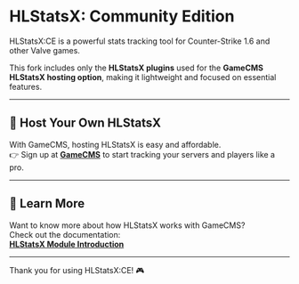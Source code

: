 # HLStatsX: Community Edition

HLStatsX:CE is a powerful stats tracking tool for Counter-Strike 1.6 and other Valve games.

This fork includes only the **HLStatsX plugins** used for the **GameCMS HLStatsX hosting option**, making it lightweight and focused on essential features.

---

## 🚀 Host Your Own HLStatsX

With GameCMS, hosting HLStatsX is easy and affordable.  
👉 Sign up at **[GameCMS](https://gamecms.org)** to start tracking your servers and players like a pro.

---

## 📖 Learn More

Want to know more about how HLStatsX works with GameCMS?  
Check out the documentation:  
**[HLStatsX Module Introduction](https://docs.gamecms.org/modules/hlstats/introducing)**

---

Thank you for using HLStatsX:CE! 🎮  
